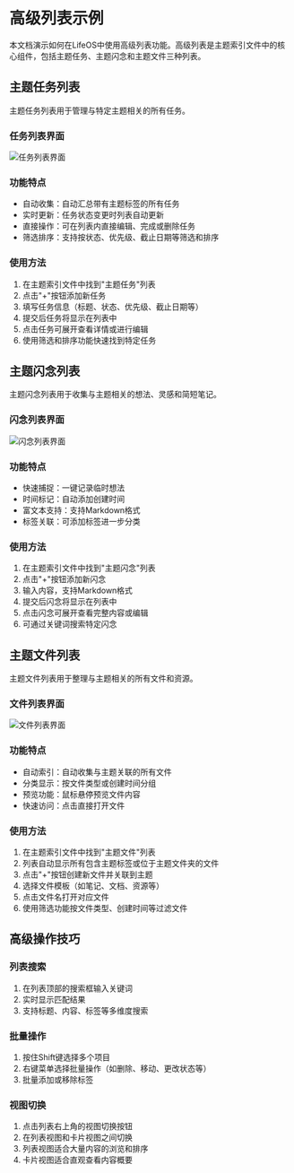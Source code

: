 # 高级列表示例

本文档演示如何在LifeOS中使用高级列表功能。高级列表是主题索引文件中的核心组件，包括主题任务、主题闪念和主题文件三种列表。

## 主题任务列表

主题任务列表用于管理与特定主题相关的所有任务。

### 任务列表界面
![任务列表界面](../assets/theme-tasks-list.png)

### 功能特点
- 自动收集：自动汇总带有主题标签的所有任务
- 实时更新：任务状态变更时列表自动更新
- 直接操作：可在列表内直接编辑、完成或删除任务
- 筛选排序：支持按状态、优先级、截止日期等筛选和排序

### 使用方法
1. 在主题索引文件中找到"主题任务"列表
2. 点击"+"按钮添加新任务
3. 填写任务信息（标题、状态、优先级、截止日期等）
4. 提交后任务将显示在列表中
5. 点击任务可展开查看详情或进行编辑
6. 使用筛选和排序功能快速找到特定任务

## 主题闪念列表

主题闪念列表用于收集与主题相关的想法、灵感和简短笔记。

### 闪念列表界面
![闪念列表界面](../assets/theme-flashes-list.png)

### 功能特点
- 快速捕捉：一键记录临时想法
- 时间标记：自动添加创建时间
- 富文本支持：支持Markdown格式
- 标签关联：可添加标签进一步分类

### 使用方法
1. 在主题索引文件中找到"主题闪念"列表
2. 点击"+"按钮添加新闪念
3. 输入内容，支持Markdown格式
4. 提交后闪念将显示在列表中
5. 点击闪念可展开查看完整内容或编辑
6. 可通过关键词搜索特定闪念

## 主题文件列表

主题文件列表用于整理与主题相关的所有文件和资源。

### 文件列表界面
![文件列表界面](../assets/theme-files-list.png)

### 功能特点
- 自动索引：自动收集与主题关联的所有文件
- 分类显示：按文件类型或创建时间分组
- 预览功能：鼠标悬停预览文件内容
- 快速访问：点击直接打开文件

### 使用方法
1. 在主题索引文件中找到"主题文件"列表
2. 列表自动显示所有包含主题标签或位于主题文件夹的文件
3. 点击"+"按钮创建新文件并关联到主题
4. 选择文件模板（如笔记、文档、资源等）
5. 点击文件名打开对应文件
6. 使用筛选功能按文件类型、创建时间等过滤文件

## 高级操作技巧

### 列表搜索
1. 在列表顶部的搜索框输入关键词
2. 实时显示匹配结果
3. 支持标题、内容、标签等多维度搜索

### 批量操作
1. 按住Shift键选择多个项目
2. 右键菜单选择批量操作（如删除、移动、更改状态等）
3. 批量添加或移除标签

### 视图切换
1. 点击列表右上角的视图切换按钮
2. 在列表视图和卡片视图之间切换
3. 列表视图适合大量内容的浏览和排序
4. 卡片视图适合直观查看内容概要 